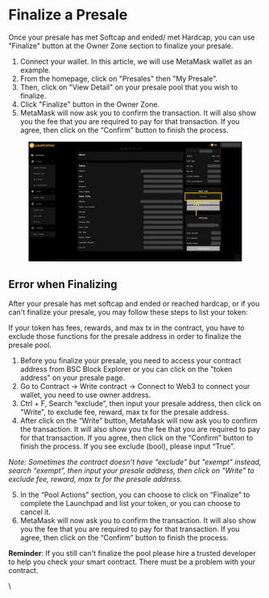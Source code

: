 # Finalize a Presale

Once your presale has met Softcap and ended/ met Hardcap, you can use "Finalize" button at the Owner Zone section to finalize your presale.

1. Connect your wallet. In this article, we will use MetaMask wallet as an example.
2. From the homepage, click on "Presales" then "My Presale".
3. Then, click on "View Detail" on your presale pool that you wish to finalize.&#x20;
4. Click "Finalize" button in the Owner Zone.
5. MetaMask will now ask you to confirm the transaction. It will also show you the fee that you are required to pay for that transaction. If you agree, then click on the “Confirm” button to finish the process.

<figure><img src="../../../.gitbook/assets/Presale-Finalize.jpg" alt=""><figcaption></figcaption></figure>

## **Error when Finalizing**

After your presale has met softcap and ended or reached hardcap, or if you can't finalize your presale, you may follow these steps to list your token:

If your token has fees, rewards, and max tx in the contract, you have to exclude those functions for the presale address in order to finalize the presale pool.

1. Before you finalize your presale, you need to access your contract address from BSC Block Explorer or you can click on the "token address" on your presale page.
2. Go to Contract -> Write contract -> Connect to Web3 to connect your wallet, you need to use owner address.
3. Ctrl + F, Search “exclude”, then input your presale address, then click on "Write", to exclude fee, reward, max tx for the presale address.
4. After click on the “Write” button, MetaMask will now ask you to confirm the transaction. It will also show you the fee that you are required to pay for that transaction. If you agree, then click on the “Confirm” button to finish the process. If you see exclude (bool), please input “True”.

_Note: Sometimes the contract doesn’t have “exclude” but "exempt" instead, search “exempt”, then input your presale address, then click on "Write" to exclude fee, reward, max tx for the presale address._

5. In the “Pool Actions” section, you can choose to click on “Finalize” to complete the Launchpad and list your token, or you can choose to cancel it.
6. MetaMask will now ask you to confirm the transaction. It will also show you the fee that you are required to pay for that transaction. If you agree, then click on the “Confirm” button to finish the process.

**Reminder**: If you still can't finalize the pool please hire a trusted developer to help you check your smart contract. There must be a problem with your contract.

\
